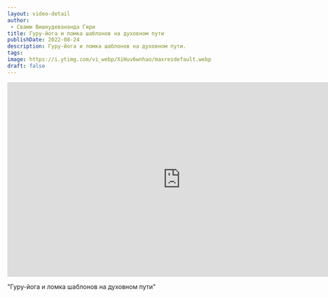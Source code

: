 ```yaml
---
layout: video-detail
author:
 - Свами Вишнудевананда Гири
title: Гуру-йога и ломка шаблонов на духовном пути
publishDate: 2022-08-24
description: Гуру-йога и ломка шаблонов на духовном пути. 
tags: 
image: https://i.ytimg.com/vi_webp/XiHuv6wnhao/maxresdefault.webp
draft: false
---
```


<iframe width="790" height="444" src="https://www.youtube.com/embed/XiHuv6wnhao" frameborder="0" allowfullscreen=""></iframe> 

  "Гуру-йога и ломка шаблонов на духовном пути"

  

 